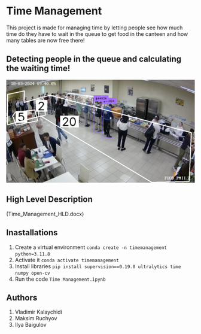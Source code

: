 # Time Management

This project is made for managing time by letting people see how much time do they have to wait in the queue to get food in the canteen and how many tables are now free there!

## Detecting people in the queue and calculating the waiting time!

![alt text](cover.png)

## High Level Description 

(Time_Management_HLD.docx)

## Inastallations
1. Create a virtual environment `conda create -n timemanagement python=3.11.8` 
2. Activate it `conda activate timemanagement`
3. Install libraries `pip install supervision==0.19.0 ultralytics time numpy open-cv`
4. Run the code `Time Management.ipynb`

## Authors
1. Vladimir Kalaychidi
2. Maksim Ruchyov
3. Ilya Baigulov
